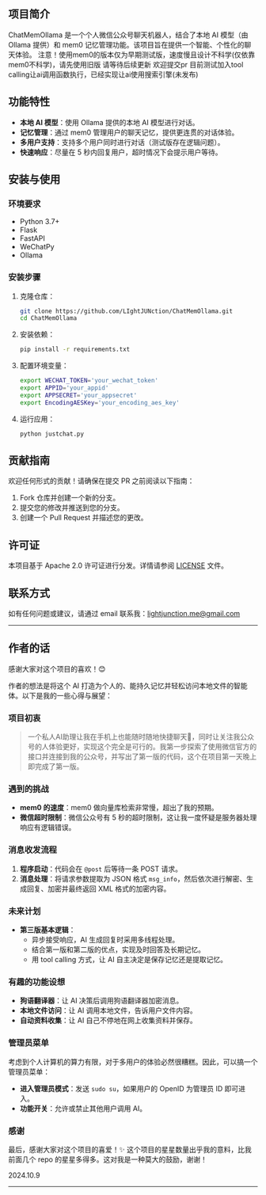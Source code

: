 ## 项目简介

ChatMemOllama 是一个个人微信公众号聊天机器人，结合了本地 AI 模型（由 Ollama 提供）和 mem0 记忆管理功能。该项目旨在提供一个智能、个性化的聊天体验。
注意！使用mem0的版本仅为早期测试版，速度慢且设计不科学(仅依靠mem0不科学)，请先使用旧版
请等待后续更新 欢迎提交pr
目前测试加入tool calling让ai调用函数执行，已经实现让ai使用搜索引擎(未发布)

## 功能特性

- **本地 AI 模型**：使用 Ollama 提供的本地 AI 模型进行对话。
- **记忆管理**：通过 mem0 管理用户的聊天记忆，提供更连贯的对话体验。
- **多用户支持**：支持多个用户同时进行对话（测试版存在逻辑问题）。
- **快速响应**：尽量在 5 秒内回复用户，超时情况下会提示用户等待。

## 安装与使用

### 环境要求

- Python 3.7+
- Flask
- FastAPI
- WeChatPy
- Ollama

### 安装步骤

1. 克隆仓库：
    ```bash
    git clone https://github.com/LIghtJUNction/ChatMemOllama.git
    cd ChatMemOllama
    ```

2. 安装依赖：
    ```bash
    pip install -r requirements.txt
    ```

3. 配置环境变量：
    ```bash
    export WECHAT_TOKEN='your_wechat_token'
    export APPID='your_appid'
    export APPSECRET='your_appsecret'
    export EncodingAESKey='your_encoding_aes_key'
    ```

4. 运行应用：
    ```bash
    python justchat.py
    ```

## 贡献指南

欢迎任何形式的贡献！请确保在提交 PR 之前阅读以下指南：

1. Fork 仓库并创建一个新的分支。
2. 提交您的修改并推送到您的分支。
3. 创建一个 Pull Request 并描述您的更改。

## 许可证

本项目基于 Apache 2.0 许可证进行分发。详情请参阅 [LICENSE](./LICENSE) 文件。

## 联系方式

如有任何问题或建议，请通过 email 联系我：lightjunction.me@gmail.com


---

## 作者的话

感谢大家对这个项目的喜欢！😊

作者的想法是将这个 AI 打造为个人的、能持久记忆并轻松访问本地文件的智能体。以下是我的一些心得与展望：

### 项目初衷

> 一个私人AI助理让我在手机上也能随时随地快捷聊天💬，同时让关注我公众号的人体验更好，实现这个完全是可行的。我第一步探索了使用微信官方的接口并连接到我的公众号，并写出了第一版的代码，这个在项目第一天晚上即完成了第一版。

### 遇到的挑战

- **mem0 的速度**：mem0 做向量库检索非常慢，超出了我的预期。
- **微信超时限制**：微信公众号有 5 秒的超时限制，这让我一度怀疑是服务器处理响应有逻辑错误。

### 消息收发流程

1. **程序启动**：代码会在 `@post` 后等待一条 POST 请求。
2. **消息处理**：将请求参数提取为 JSON 格式 `msg_info`，然后依次进行解密、生成回复、加密并最终返回 XML 格式的加密内容。

### 未来计划

- **第三版基本逻辑**：
  - 异步接受响应，AI 生成回复时采用多线程处理。
  - 结合第一版和第二版的优点，实现及时回答及长期记忆。
  - 用 tool calling 方式，让 AI 自主决定是保存记忆还是提取记忆。

### 有趣的功能设想

- **狗语翻译器**：让 AI 决策后调用狗语翻译器加密消息。
- **本地文件访问**：让 AI 调用本地文件，告诉用户文件内容。
- **自动资料收集**：让 AI 自己不停地在网上收集资料并保存。

### 管理员菜单

考虑到个人计算机的算力有限，对于多用户的体验必然很糟糕。因此，可以搞一个管理员菜单：

- **进入管理员模式**：发送 `sudo su`，如果用户的 OpenID 为管理员 ID 即可进入。
- **功能开关**：允许或禁止其他用户调用 AI。

### 感谢

最后，感谢大家对这个项目的喜爱！✨ 这个项目的星星数量出乎我的意料，比我前面几个 repo 的星星多得多。这对我是一种莫大的鼓励，谢谢！

2024.10.9

---

